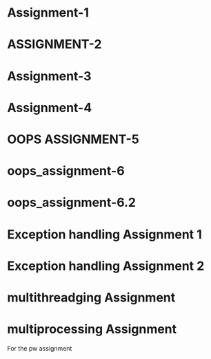 # Assignment-1
# ASSIGNMENT-2 
# Assignment-3
# Assignment-4
# OOPS ASSIGNMENT-5
# oops_assignment-6
# oops_assignment-6.2
# Exception handling Assignment 1
# Exception handling Assignment 2
# multithreadging Assignment
# multiprocessing Assignment
For the pw assignment
